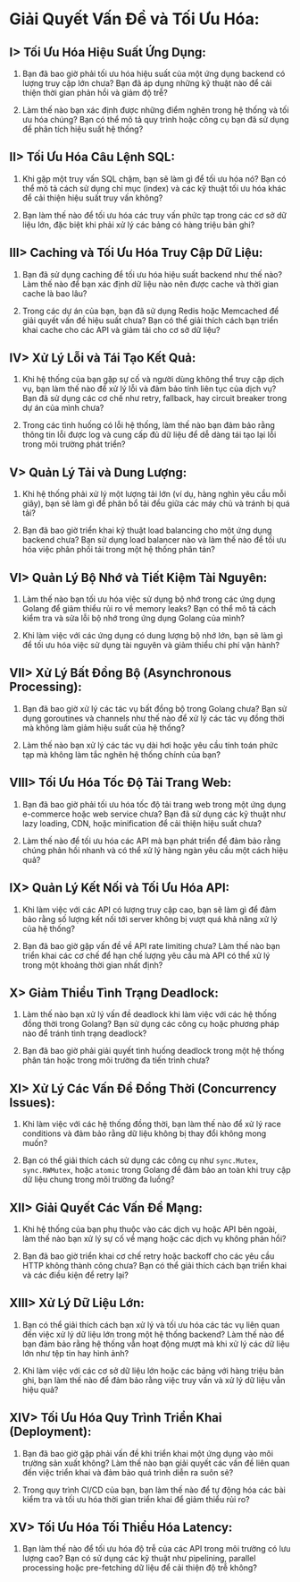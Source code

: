 # Giải Quyết Vấn Đề và Tối Ưu Hóa:

## I> **Tối Ưu Hóa Hiệu Suất Ứng Dụng:**

1. Bạn đã bao giờ phải tối ưu hóa hiệu suất của một ứng dụng backend có lượng truy cập lớn chưa? Bạn đã áp dụng những kỹ thuật nào để cải thiện thời gian phản hồi và giảm độ trễ?

2. Làm thế nào bạn xác định được những điểm nghẽn trong hệ thống và tối ưu hóa chúng? Bạn có thể mô tả quy trình hoặc công cụ bạn đã sử dụng để phân tích hiệu suất hệ thống?

## II> **Tối Ưu Hóa Câu Lệnh SQL:**

1. Khi gặp một truy vấn SQL chậm, bạn sẽ làm gì để tối ưu hóa nó? Bạn có thể mô tả cách sử dụng chỉ mục (index) và các kỹ thuật tối ưu hóa khác để cải thiện hiệu suất truy vấn không?

2. Bạn làm thế nào để tối ưu hóa các truy vấn phức tạp trong các cơ sở dữ liệu lớn, đặc biệt khi phải xử lý các bảng có hàng triệu bản ghi?

## III> **Caching và Tối Ưu Hóa Truy Cập Dữ Liệu:**

1. Bạn đã sử dụng caching để tối ưu hóa hiệu suất backend như thế nào? Làm thế nào để bạn xác định dữ liệu nào nên được cache và thời gian cache là bao lâu?

2. Trong các dự án của bạn, bạn đã sử dụng Redis hoặc Memcached để giải quyết vấn đề hiệu suất chưa? Bạn có thể giải thích cách bạn triển khai cache cho các API và giảm tải cho cơ sở dữ liệu?

## IV> **Xử Lý Lỗi và Tái Tạo Kết Quả:**

1. Khi hệ thống của bạn gặp sự cố và người dùng không thể truy cập dịch vụ, bạn làm thế nào để xử lý lỗi và đảm bảo tính liên tục của dịch vụ? Bạn đã sử dụng các cơ chế như retry, fallback, hay circuit breaker trong dự án của mình chưa?

2. Trong các tình huống có lỗi hệ thống, làm thế nào bạn đảm bảo rằng thông tin lỗi được log và cung cấp đủ dữ liệu để dễ dàng tái tạo lại lỗi trong môi trường phát triển?

## V> **Quản Lý Tải và Dung Lượng:**

1. Khi hệ thống phải xử lý một lượng tải lớn (ví dụ, hàng nghìn yêu cầu mỗi giây), bạn sẽ làm gì để phân bổ tải đều giữa các máy chủ và tránh bị quá tải?

2. Bạn đã bao giờ triển khai kỹ thuật load balancing cho một ứng dụng backend chưa? Bạn sử dụng load balancer nào và làm thế nào để tối ưu hóa việc phân phối tải trong một hệ thống phân tán?

## VI> **Quản Lý Bộ Nhớ và Tiết Kiệm Tài Nguyên:**

1. Làm thế nào bạn tối ưu hóa việc sử dụng bộ nhớ trong các ứng dụng Golang để giảm thiểu rủi ro về memory leaks? Bạn có thể mô tả cách kiểm tra và sửa lỗi bộ nhớ trong ứng dụng Golang của mình?

2. Khi làm việc với các ứng dụng có dung lượng bộ nhớ lớn, bạn sẽ làm gì để tối ưu hóa việc sử dụng tài nguyên và giảm thiểu chi phí vận hành?

## VII> **Xử Lý Bất Đồng Bộ (Asynchronous Processing):**

1. Bạn đã bao giờ xử lý các tác vụ bất đồng bộ trong Golang chưa? Bạn sử dụng goroutines và channels như thế nào để xử lý các tác vụ đồng thời mà không làm giảm hiệu suất của hệ thống?

2. Làm thế nào bạn xử lý các tác vụ dài hơi hoặc yêu cầu tính toán phức tạp mà không làm tắc nghẽn hệ thống chính của bạn?

## VIII> **Tối Ưu Hóa Tốc Độ Tải Trang Web:**

1. Bạn đã bao giờ phải tối ưu hóa tốc độ tải trang web trong một ứng dụng e-commerce hoặc web service chưa? Bạn đã sử dụng các kỹ thuật như lazy loading, CDN, hoặc minification để cải thiện hiệu suất chưa?

2. Làm thế nào để tối ưu hóa các API mà bạn phát triển để đảm bảo rằng chúng phản hồi nhanh và có thể xử lý hàng ngàn yêu cầu một cách hiệu quả?

## IX> **Quản Lý Kết Nối và Tối Ưu Hóa API:**

1. Khi làm việc với các API có lượng truy cập cao, bạn sẽ làm gì để đảm bảo rằng số lượng kết nối tới server không bị vượt quá khả năng xử lý của hệ thống?

2. Bạn đã bao giờ gặp vấn đề về API rate limiting chưa? Làm thế nào bạn triển khai các cơ chế để hạn chế lượng yêu cầu mà API có thể xử lý trong một khoảng thời gian nhất định?

## X> **Giảm Thiểu Tình Trạng Deadlock:**

1. Làm thế nào bạn xử lý vấn đề deadlock khi làm việc với các hệ thống đồng thời trong Golang? Bạn sử dụng các công cụ hoặc phương pháp nào để tránh tình trạng deadlock?

2. Bạn đã bao giờ phải giải quyết tình huống deadlock trong một hệ thống phân tán hoặc trong môi trường đa tiến trình chưa?

## XI> **Xử Lý Các Vấn Đề Đồng Thời (Concurrency Issues):**

1. Khi làm việc với các hệ thống đồng thời, bạn làm thế nào để xử lý race conditions và đảm bảo rằng dữ liệu không bị thay đổi không mong muốn?

2. Bạn có thể giải thích cách sử dụng các công cụ như `sync.Mutex`, `sync.RWMutex`, hoặc `atomic` trong Golang để đảm bảo an toàn khi truy cập dữ liệu chung trong môi trường đa luồng?

## XII> **Giải Quyết Các Vấn Đề Mạng:**

1. Khi hệ thống của bạn phụ thuộc vào các dịch vụ hoặc API bên ngoài, làm thế nào bạn xử lý sự cố về mạng hoặc các dịch vụ không phản hồi?

2. Bạn đã bao giờ triển khai cơ chế retry hoặc backoff cho các yêu cầu HTTP không thành công chưa? Bạn có thể giải thích cách bạn triển khai và các điều kiện để retry lại?

## XIII> **Xử Lý Dữ Liệu Lớn:**

1. Bạn có thể giải thích cách bạn xử lý và tối ưu hóa các tác vụ liên quan đến việc xử lý dữ liệu lớn trong một hệ thống backend? Làm thế nào để bạn đảm bảo rằng hệ thống vẫn hoạt động mượt mà khi xử lý các dữ liệu lớn như tệp tin hay hình ảnh?

2. Khi làm việc với các cơ sở dữ liệu lớn hoặc các bảng với hàng triệu bản ghi, bạn làm thế nào để đảm bảo rằng việc truy vấn và xử lý dữ liệu vẫn hiệu quả?

## XIV> **Tối Ưu Hóa Quy Trình Triển Khai (Deployment):**

1. Bạn đã bao giờ gặp phải vấn đề khi triển khai một ứng dụng vào môi trường sản xuất không? Làm thế nào bạn giải quyết các vấn đề liên quan đến việc triển khai và đảm bảo quá trình diễn ra suôn sẻ?

2. Trong quy trình CI/CD của bạn, bạn làm thế nào để tự động hóa các bài kiểm tra và tối ưu hóa thời gian triển khai để giảm thiểu rủi ro?

## XV> **Tối Ưu Hóa Tối Thiểu Hóa Latency:**

1. Bạn làm thế nào để tối ưu hóa độ trễ của các API trong môi trường có lưu lượng cao? Bạn có sử dụng các kỹ thuật như pipelining, parallel processing hoặc pre-fetching dữ liệu để cải thiện độ trễ không?
